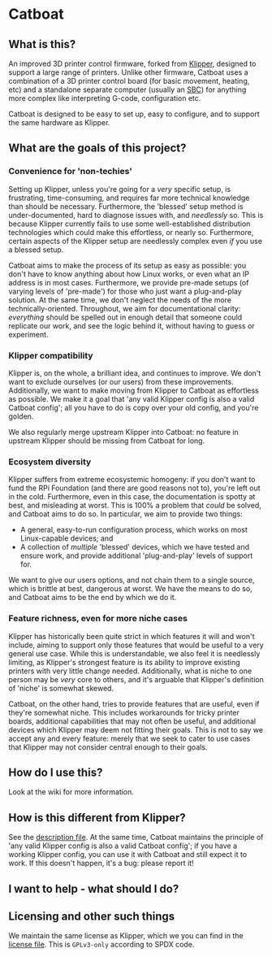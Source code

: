 # Catboat

## What is this?

An improved 3D printer control firmware, forked from
[Klipper](https://www.klipper3d.org), designed to support a large range of
printers. Unlike other firmware, Catboat uses a combination of a 3D printer
control board (for basic movement, heating, etc) and a standalone separate
computer (usually an [SBC](https://en.wikipedia.org/wiki/Single-board_computer))
for anything more complex like interpreting G-code, configuration etc.

Catboat is designed to be easy to set up, easy to configure, and to support the
same hardware as Klipper.

## What are the goals of this project?

### Convenience for 'non-techies'

Setting up Klipper, unless you're going for a _very_ specific setup, is
frustrating, time-consuming, and requires far more technical knowledge than
should be necessary. Furthermore, the 'blessed' setup method is
under-documented, hard to diagnose issues with, and _needlessly_ so. This is
because Klipper currently fails to use some well-established distribution
technologies which could make this effortless, or nearly so. Furthermore,
certain aspects of the Klipper setup are needlessly complex even _if_ you use a
blessed setup.

Catboat aims to make the process of its setup as easy as possible: you don't
have to know anything about how Linux works, or even what an IP address is in
most cases. Furthermore, we provide pre-made setups (of varying levels of
'pre-made') for those who just want a plug-and-play solution. At the same time,
we don't neglect the needs of the more technically-oriented. Throughout, we aim
for documentational clarity: _everything_ should be spelled out in enough detail
that someone could replicate our work, and see the logic behind it, without
having to guess or experiment.

### Klipper compatibility

Klipper is, on the whole, a brilliant idea, and continues to improve. We don't
want to exclude ourselves (or our users) from these improvements. Additionally,
we want to make moving from Klipper to Catboat as effortless as possible. We
make it a goal that 'any valid Klipper config is also a valid Catboat config';
all you have to do is copy over your old config, and you're golden.

We also regularly merge upstream Klipper into Catboat: no feature in upstream
Klipper should be missing from Catboat for long.

### Ecosystem diversity

Klipper suffers from extreme ecosystemic homogeny: if you don't want to fund the
RPi Foundation (and there are good reasons not to), you're left out in the cold.
Furthermore, even in this case, the documentation is spotty at best, and
misleading at worst. This is 100% a problem that _could_ be solved, and Catboat
aims to do so. In particular, we aim to provide two things:

* A general, easy-to-run configuration process, which works on most
  Linux-capable devices; and
* A collection of _multiple_ 'blessed' devices, which we have tested and ensure
  work, and provide additional 'plug-and-play' levels of support for.

We want to give our users options, and not chain them to a single source, which
is brittle at best, dangerous at worst. We have the means to do so, and Catboat
aims to be the end by which we do it.

### Feature richness, even for more niche cases

Klipper has historically been quite strict in which features it will and won't
include, aiming to support only those features that would be useful to a very
general use case. While this is understandable, we also feel it is needlessly
limiting, as Klipper's strongest feature is its ability to improve existing
printers with very little change needed. Additionally, what is niche to one
person may be _very_ core to others, and it's arguable that Klipper's definition
of 'niche' is somewhat skewed.

Catboat, on the other hand, tries to provide features that are useful, even if
they're somewhat niche. This includes workarounds for tricky printer boards,
additional capabilities that may not often be useful, and additional devices
which Klipper may deem not fitting their goals. This is not to say we accept any
and every feature: merely that we seek to cater to use cases that Klipper may
not consider central enough to their goals.

## How do I use this?

Look at the wiki for more information.

## How is this different from Klipper?

See the [description file](KLIPPER_DIFF). At the same time, Catboat maintains
the principle of 'any valid Klipper config is also a valid Catboat config'; if
you have a working Klipper config, you can use it with Catboat and still expect
it to work. If this doesn't happen, it's a bug: please report it!

## I want to help - what should I do?

## Licensing and other such things

We maintain the same license as Klipper, which we you can find in the [license
file](COPYING). This is `GPLv3-only` according to SPDX code. 
